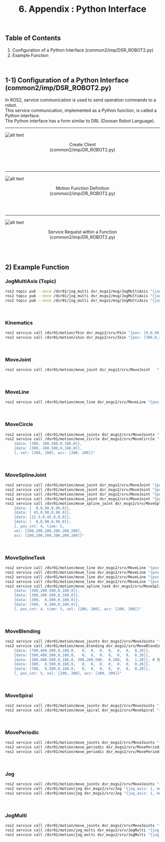 # <center>6. Appendix : Python Interface</center>







<br/>

## Table of Contents
1. Configuration of a Python Interface (common2/imp/DSR_ROBOT2.py)
2. Example Function






<br/>

## 1-1) Configuration of a Python Interface (common2/imp/DSR_ROBOT2.py)

In ROS2, service communication is used to send operation commands to a robot.  
This service communication, implemented as a Python function, is called a Python interface.  
The Python interface has a form similar to DRL (Doosan Robot Language).  


---
![alt text](../image/6_1_DSR_ROBOT2.png)
<center>Create Client</center>
<center>(common2/imp/DR_ROBOT2.py)</center>

<br/><br/>

---
![alt text](../image/6_2_DSR_ROBOT2.png)
<center>Motion Function Definition</center>
<center>(common2/imp/DR_ROBOT2.py)</center>

<br/><br/>

---
![alt text](../image/6_3_DSR_ROBOT2.png)
<center>Service Request within a Function</center>
<center>(common2/imp/DR_ROBOT2.py)</center>

<br/><br/>



## 2) Example Function



### JogMultiAxis (Topic)
```bash
ros2 topic pub --once /dsr01/jog_multi dsr_msgs2/msg/JogMultiAxis "{jog_axis: [1,0,0,0,0,0], move_reference: 0, speed: 20}"
ros2 topic pub --once /dsr01/jog_multi dsr_msgs2/msg/JogMultiAxis "{jog_axis: [-1,0,0,0,0,0], move_reference: 0, speed: 20}"
ros2 topic pub --once /dsr01/jog_multi dsr_msgs2/msg/JogMultiAxis "{jog_axis: [0,0,0,0,0,0], move_reference: 0, speed: 20}"
```

<br/>

### Kinematics
```bash
ros2 service call /dsr01/motion/fkin dsr_msgs2/srv/Fkin "{pos: [0,0,90,0,90,0]}" # j -> x
ros2 service call /dsr01/motion/ikin dsr_msgs2/srv/Ikin "{pos: [300,0,300,0,180,0], sol_space: 2}" # x-> j
```

<br/>

### MoveJoint
```bash
ros2 service call /dsr01/motion/move_joint dsr_msgs2/srv/MoveJoint   "{pos: [   0,   0,  90,   0,  90,   -30], vel: 30, acc: 30}"
```

<br/>

### MoveLine
```bash
ros2 service call /dsr01/motion/move_line dsr_msgs2/srv/MoveLine "{pos: [400,0,400,0,180,0], vel: [200, 200], acc: [200, 200]}"
```

<br/>

### MoveCircle
```bash
ros2 service call /dsr01/motion/move_jointx dsr_msgs2/srv/MoveJointx "{pos: [400,0,500,0,180,0], vel: 200, acc: 200, sol: 2}" # 기본 위치
ros2 service call /dsr01/motion/move_circle dsr_msgs2/srv/MoveCircle "{pos: [
    {data: [300, 100,500,0,180,0]}, 
    {data: [300,-100,500,0,180,0]}, 
    ], vel: [200, 200], acc: [200, 200]}"
```

<br/>

### MoveSplineJoint
```bash
ros2 service call /dsr01/motion/move_joint dsr_msgs2/srv/MoveJoint "{pos: [  0,0,90,0,90,0], vel: 200, acc: 200}"
ros2 service call /dsr01/motion/move_joint dsr_msgs2/srv/MoveJoint "{pos: [ 45,0,90,0,90,0], vel: 200, acc: 200}"
ros2 service call /dsr01/motion/move_joint dsr_msgs2/srv/MoveJoint "{pos: [22.5,0,45,0,0,0], vel: 200, acc: 200}"
ros2 service call /dsr01/motion/move_joint dsr_msgs2/srv/MoveJoint "{pos: [  0,0,90,0,90,0], vel: 200, acc: 200}"
ros2 service call /dsr01/motion/move_spline_joint dsr_msgs2/srv/MoveSplineJoint "{pos: [
    {data: [  0,0,90,0,90,0]}, 
    {data: [ 45,0,90,0,90,0]}, 
    {data: [22.5,0,45,0,0,0]}, 
    {data: [  0,0,90,0,90,0]}, 
    ], pos_cnt: 4, time: 5,
    vel: [200,200,200,200,200,200],
    acc: [200,200,200,200,200,200]}"    
```

<br/>

### MoveSplineTask
```bash
ros2 service call /dsr01/motion/move_line dsr_msgs2/srv/MoveLine "{pos: [500,200,500,0,180,0], vel: [200, 200], acc: [200, 200]}"
ros2 service call /dsr01/motion/move_line dsr_msgs2/srv/MoveLine "{pos: [300,200,500,0,180,0], vel: [200, 200], acc: [200, 200]}"
ros2 service call /dsr01/motion/move_line dsr_msgs2/srv/MoveLine "{pos: [300,  0,500,0,180,0], vel: [200, 200], acc: [200, 200]}"
ros2 service call /dsr01/motion/move_line dsr_msgs2/srv/MoveLine "{pos: [500,  0,500,0,180,0], vel: [200, 200], acc: [200, 200]}"
ros2 service call /dsr01/motion/move_spline_task dsr_msgs2/srv/MoveSplineTask "{pos: [
    {data: [500,200,500,0,180,0]}, 
    {data: [300,200,500,0,180,0]}, 
    {data: [300,  0,500,0,180,0]}, 
    {data: [500,  0,500,0,180,0]}, 
    ], pos_cnt: 4, time: 5, vel: [200, 200], acc: [200, 200]}"
```

<br/>

### MoveBlending
```bash
ros2 service call /dsr01/motion/move_jointx dsr_msgs2/srv/MoveJointx "{pos: [700,0,500,0,180,0], vel: 200, acc: 200, sol: 2}" # 기본 위치
ros2 service call /dsr01/motion/move_blending dsr_msgs2/srv/MoveBlending "{segment: [
    {data: [700,400,500,0,180,0,   0,  0,  0,  0,  0,  0,  0,20]},
    {data: [500,400,500,0,180,0,   0,  0,  0,  0,  0,  0,  0,20]},
    {data: [300,400,500,0,180,0, 300,200,500,  0,180,  0,  1,20]}, # 원
    {data: [300,  0,500,0,180,0,   0,  0,  0,  0,  0,  0,  0,20]},
    {data: [700,  0,500,0,180,0,   0,  0,  0,  0,  0,  0,  0,20]},
    ], pos_cnt: 5, vel: [200, 200], acc: [200, 200]}"
```

<br/>

### MoveSpiral
```bash
ros2 service call /dsr01/motion/move_jointx dsr_msgs2/srv/MoveJointx "{pos: [700,0,500,0,180,0], vel: 200, acc: 200, sol: 2}"
ros2 service call /dsr01/motion/move_spiral dsr_msgs2/srv/MoveSpiral "{revolution: 3, max_radius: 70, max_length: 200, time: 10, task_axis: 2, ref: 0}"
```

<br/>

### MovePeriodic
```bash
ros2 service call /dsr01/motion/move_jointx dsr_msgs2/srv/MoveJointx "{pos: [700,0,500,0,180,0], vel: 200, acc: 200, sol: 2}"
ros2 service call /dsr01/motion/move_periodic dsr_msgs2/srv/MovePeriodic "{amp: [30,0,0,0,0,0], periodic: [1,1,1,1,1,1], acc: 0.2, repeat: 1, ref: 0}"
ros2 service call /dsr01/motion/move_periodic dsr_msgs2/srv/MovePeriodic "{amp: [0,0,0,0,0,30], periodic: [1,1,1,1,1,1], acc: 0.2, repeat: 1, ref: 0}"
```

<br/>

### Jog
```bash
ros2 service call /dsr01/motion/move_jointx dsr_msgs2/srv/MoveJointx "{pos: [700,0,500,0,180,0], vel: 200, acc: 200, sol: 2}"
ros2 service call /dsr01/motion/jog dsr_msgs2/srv/Jog "{jog_axis: 1, move_reference: 0, speed: 20}"
ros2 service call /dsr01/motion/jog dsr_msgs2/srv/Jog "{jog_axis: 1, move_reference: 0, speed: 0}"
```

<br/>

### JogMulti
```bash
ros2 service call /dsr01/motion/move_jointx dsr_msgs2/srv/MoveJointx "{pos: [700,0,500,0,180,0], vel: 200, acc: 200, sol: 2}"
ros2 service call /dsr01/motion/jog_multi dsr_msgs2/srv/JogMulti "{jog_axis: [1,0,0,0,0,0], move_reference: 0, speed: 20}"
ros2 service call /dsr01/motion/jog_multi dsr_msgs2/srv/JogMulti "{jog_axis: [0,0,0,0,0,0], move_reference: 0, speed: 20}"
```